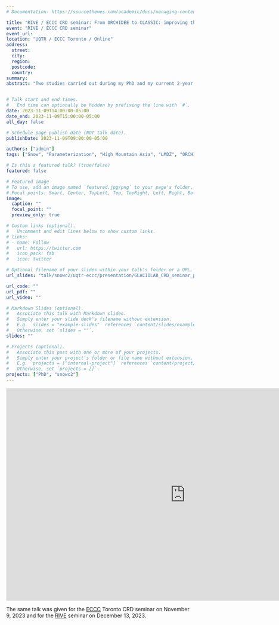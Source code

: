 ```yaml
---
# Documentation: https://sourcethemes.com/academic/docs/managing-content/

title: "RIVE / ECCC CRD seminar: From ORCHIDEE to CLASSIC: improving the simulated snow cover heterogeneity and its impact on the climate"
event: "RIVE / ECCC CRD seminar"
event_url:
location: "UQTR / ECCC Toronto / Online"
address:
  street: 
  city: 
  region:
  postcode: 
  country: 
summary:
abstract: "Two studies carried out during my PhD and my current 2-year postdoc project will be presented. The first study investigates climate change in High Mountain Asia (HMA) from 1979 to 2014 and future projections using CMIP6 global climate models (GCMs). It reveals biases in these models, including a cold bias and snow cover overestimation. However, model bias alone shouldn't rule out models in trend analysis. HMA is projected to warm by 1.9 to 6.5 °C by 2100, emphasizing the need for a better understanding of climate processes in this complex region. The second study assesses five snow cover fraction (SCF) parameterizations for GCMs, including two novel ones, with a focus on their performance in mountainous regions. They are assessed against the High Mountain Asia Snow Reanalysis (HMASR), and three of them are implemented into the ORCHIDEE land surface model (LSM) to quantify their performances in global land-atmosphere coupled simulations. Parameterizations that consider topographic variations significantly improve SCF accuracy and reduce surface cold bias in HMA. My current postdoc project aims to enhance the snow model within CLASSIC, addressing limitations like single-layer snow scheme, lack of explicit SCF parameterization, and the non-consideration of blowing snow sublimation losses. The project will develop, implement, and test these new processes to improve the simulated snowpack in the Arctic regions and assess their impact on Snow CCI variables, surface energy, and carbon fluxes."


# Talk start and end times.
#   End time can optionally be hidden by prefixing the line with `#`.
date: 2023-11-09T14:00:00-05:00
date_end: 2023-11-09T15:00:00-05:00
all_day: false

# Schedule page publish date (NOT talk date).
publishDate: 2023-11-09T09:00:00-05:00

authors: ["admin"]
tags: ["Snow", "Parameterization", "High Mountain Asia", "LMDZ", "ORCHIDEE", "GCM", "CMIP6", "CLASSIC", "Arctic"]

# Is this a featured talk? (true/false)
featured: false

# Featured image
# To use, add an image named `featured.jpg/png` to your page's folder.
# Focal points: Smart, Center, TopLeft, Top, TopRight, Left, Right, BottomLeft, Bottom, BottomRight.
image:
  caption: ""
  focal_point: ""
  preview_only: true

# Custom links (optional).
#   Uncomment and edit lines below to show custom links.
# links:
# - name: Follow
#   url: https://twitter.com
#   icon_pack: fab
#   icon: twitter

# Optional filename of your slides within your talk's folder or a URL.
url_slides: "talk/snowc2/uqtr-eccc/presentation/GLACIOLAB_CRD_seminar_presentation_LALANDE_compressed.pdf"

url_code: ""
url_pdf: ""
url_video: ""

# Markdown Slides (optional).
#   Associate this talk with Markdown slides.
#   Simply enter your slide deck's filename without extension.
#   E.g. `slides = "example-slides"` references `content/slides/example-slides.md`.
#   Otherwise, set `slides = ""`.
slides: ""

# Projects (optional).
#   Associate this post with one or more of your projects.
#   Simply enter your project's folder or file name without extension.
#   E.g. `projects = ["internal-project"]` references `content/project/deep-learning/index.md`.
#   Otherwise, set `projects = []`.
projects: ["PhD", "snowc2"]
---
```


<iframe src="https://docs.google.com/presentation/d/e/2PACX-1vQyDk4EO4nPA0OlREaB3IU_mwkKETLcrjGo1tWrwoECcdGyW8-mLWYvEKzasOKf5x4qjwqQFuzlQ-1k/embed?start=false&loop=false&delayms=3000" frameborder="0" width="960" height="569" allowfullscreen="true" mozallowfullscreen="true" webkitallowfullscreen="true"></iframe>

The same talk was given for the [ECCC](https://www.canada.ca/en/environment-climate-change.html) Toronto CRD seminar on November 9, 2023 and for the [RIVE](https://oraprdnt.uqtr.uquebec.ca/pls/public/gscw031?owa_no_site=2137) seminar on December 13, 2023.

